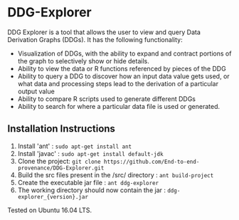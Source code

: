 # DDG-Explorer

DDG Explorer is a tool that allows the user to view and query Data Derivation Graphs (DDGs). It has the following functionality:
* Visualization of DDGs, with the ability to expand and contract portions of the graph to selectively show or hide details.
* Ability to view the data or R functions referenced by pieces of the DDG
* Ability to query a DDG to discover how an input data value gets used, or what data and processing steps lead to the derivation of a particular output value
* Ability to compare R scripts used to generate different DDGs
* Ability to search for where a particular data file is used or generated.

## Installation Instructions

1. Install 'ant' : `sudo apt-get install ant`
2. Install 'javac' : `sudo apt-get install default-jdk`
3. Clone the project: `git clone https://github.com/End-to-end-provenance/DDG-Explorer.git`
4. Build the src files present in the /src/ directory : `ant build-project`
5. Create the executable jar file : `ant ddg-explorer`
6. The working directory should now contain the jar : `ddg-explorer_{version}.jar`

Tested on Ubuntu 16.04 LTS.
